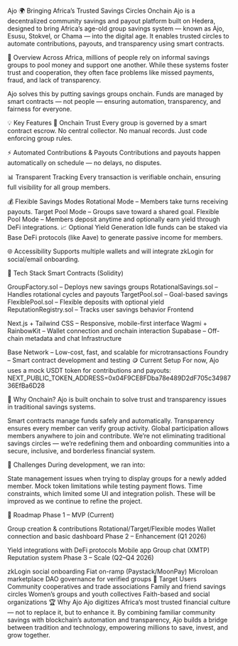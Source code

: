 Ajo 🌍
Bringing Africa’s Trusted Savings Circles Onchain
Ajo is a decentralized community savings and payout platform built on Hedera, designed to bring Africa’s age-old group savings system — known as Ajo, Esusu, Stokvel, or Chama — into the digital age.
It enables trusted circles to automate contributions, payouts, and transparency using smart contracts.

🚀 Overview
Across Africa, millions of people rely on informal savings groups to pool money and support one another.
While these systems foster trust and cooperation, they often face problems like missed payments, fraud, and lack of transparency.

Ajo solves this by putting savings groups onchain.
Funds are managed by smart contracts — not people — ensuring automation, transparency, and fairness for everyone.

💡 Key Features
🔐 Onchain Trust
Every group is governed by a smart contract escrow.
No central collector. No manual records. Just code enforcing group rules.

⚡ Automated Contributions & Payouts
Contributions and payouts happen automatically on schedule — no delays, no disputes.

📊 Transparent Tracking
Every transaction is verifiable onchain, ensuring full visibility for all group members.

💰 Flexible Savings Modes
Rotational Mode – Members take turns receiving payouts.
Target Pool Mode – Groups save toward a shared goal.
Flexible Pool Mode – Members deposit anytime and optionally earn yield through DeFi integrations.
📈 Optional Yield Generation
Idle funds can be staked via Base DeFi protocols (like Aave) to generate passive income for members.

🌐 Accessibility
Supports multiple wallets and will integrate zkLogin for social/email onboarding.

🧱 Tech Stack
Smart Contracts (Solidity)

GroupFactory.sol – Deploys new savings groups
RotationalSavings.sol – Handles rotational cycles and payouts
TargetPool.sol – Goal-based savings
FlexiblePool.sol – Flexible deposits with optional yield
ReputationRegistry.sol – Tracks user savings behavior
Frontend

Next.js + Tailwind CSS – Responsive, mobile-first interface
Wagmi + RainbowKit – Wallet connection and onchain interaction
Supabase – Off-chain metadata and chat
Infrastructure

Base Network – Low-cost, fast, and scalable for microtransactions
Foundry – Smart contract development and testing
🪙 Current Setup
For now, Ajo uses a mock USDT token for contributions and payouts:
NEXT_PUBLIC_TOKEN_ADDRESS=0x04F9CE8FDba78e489D2dF705c3498736EfBa6D28

🧩 Why Onchain?
Ajo is built onchain to solve trust and transparency issues in traditional savings systems.

Smart contracts manage funds safely and automatically.
Transparency ensures every member can verify group activity.
Global participation allows members anywhere to join and contribute.
We’re not eliminating traditional savings circles — we’re redefining them and onboarding communities into a secure, inclusive, and borderless financial system.

🧠 Challenges
During development, we ran into:

State management issues when trying to display groups for a newly added member.
Mock token limitations while testing payment flows.
Time constraints, which limited some UI and integration polish.
These will be improved as we continue to refine the project.

🎯 Roadmap
Phase 1 – MVP (Current)

Group creation & contributions
Rotational/Target/Flexible modes
Wallet connection and basic dashboard
Phase 2 – Enhancement (Q1 2026)

Yield integrations with DeFi protocols
Mobile app
Group chat (XMTP)
Reputation system
Phase 3 – Scale (Q2–Q4 2026)

zkLogin social onboarding
Fiat on-ramp (Paystack/MoonPay)
Microloan marketplace
DAO governance for verified groups
👥 Target Users
Community cooperatives and trade associations
Family and friend savings circles
Women’s groups and youth collectives
Faith-based and social organizations
🏆 Why Ajo
Ajo digitizes Africa’s most trusted financial culture — not to replace it, but to enhance it.
By combining familiar community savings with blockchain’s automation and transparency, Ajo builds a bridge between tradition and technology, empowering millions to save, invest, and grow together.

